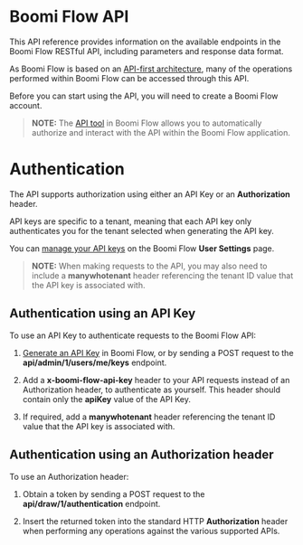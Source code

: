 # Boomi Flow API

This API reference provides information on the available endpoints in the Boomi Flow RESTful API, including parameters and response data format.

As Boomi Flow is based on an <a href="http://help.boomi.com/csh?context=GUID-b7cbf7a7-bcd0-4d1c-b926-69854df699ec" target="_blank">API-first architecture</a>, many of the operations performed within Boomi Flow can be accessed through this API. 

Before you can start using the API, you will need to create a Boomi Flow account.

> **NOTE:**  The <a href="http://help.boomi.com/csh?context=GUID-95ad682d-ce04-494a-9235-e113a89406bc" target="_blank">API tool</a> in Boomi Flow allows you to automatically authorize and interact with the API within the Boomi Flow application.

# Authentication

The API supports authorization using either an API Key or an **Authorization** header.

API keys are specific to a tenant, meaning that each API key only authenticates you for the tenant selected when generating the API key.

You can <a href="http://help.boomi.com/csh?context=GUID-7c393c4c-2193-40ee-b0aa-ef148c5b423c" target="_blank">manage your API keys</a> on the Boomi Flow **User Settings** page.

> **NOTE:**  When making requests to the API, you may also need to include a **manywhotenant** header referencing the tenant ID value that the API key is associated with.

## Authentication using an API Key

To use an API Key to authenticate requests to the Boomi Flow API:

 1. <a href="http://help.boomi.com/csh?context=GUID-fab6941c-d8a2-433a-a2f2-6782eb873a02" target="_blank">Generate an API Key</a> in Boomi Flow, or by sending a POST request to the **api/admin/1/users/me/keys** endpoint. 
  
 2. Add a **x-boomi-flow-api-key** header to your API requests instead of an Authorization header, to authenticate as yourself. This header should contain only the **apiKey** value of the API Key.

3. If required, add a **manywhotenant** header referencing the tenant ID value that the API key is associated with.

## Authentication using an Authorization header

To use an Authorization header:

 1. Obtain a token by sending a POST request to the **api/draw/1/authentication** endpoint.
 
 2. Insert the returned token into the standard HTTP **Authorization** header when performing any operations against the various supported APIs.
